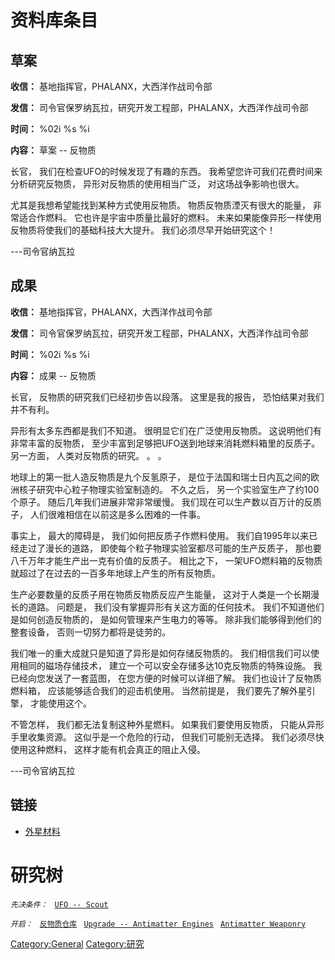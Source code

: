 # 资料库条目

## 草案

**收信：** 基地指挥官，PHALANX，大西洋作战司令部

**发信：** 司令官保罗纳瓦拉，研究开发工程部，PHALANX，大西洋作战司令部

**时间：** %02i %s %i

**内容：** 草案 -- 反物质

长官， 我们在检查UFO的时候发现了有趣的东西。
我希望您许可我们花费时间来分析研究反物质， 异形对反物质的使用相当广泛，
对这场战争影响也很大。

尤其是我想希望能找到某种方式使用反物质。 物质反物质湮灭有很大的能量，
非常适合作燃料。 它也许是宇宙中质量比最好的燃料。
未来如果能像异形一样使用反物质将使我们的基础科技大大提升。
我们必须尽早开始研究这个！

---司令官纳瓦拉

## 成果

**收信：** 基地指挥官，PHALANX，大西洋作战司令部

**发信：** 司令官保罗纳瓦拉，研究开发工程部，PHALANX，大西洋作战司令部

**时间：** %02i %s %i

**内容：** 成果 -- 反物质

长官， 反物质的研究我们已经初步告以段落。 这里是我的报告，
恐怕结果对我们并不有利。

异形有太多东西都是我们不知道。 很明显它们在广泛使用反物质。
这说明他们有非常丰富的反物质，
至少丰富到足够把UFO送到地球来消耗燃料箱里的反质子。 另一方面，
人类对反物质的研究。 。 。

地球上的第一批人造反物质是九个反氢原子，
是位于法国和瑞士日内瓦之间的欧洲核子研究中心粒子物理实验室制造的。
不久之后， 另一个实验室生产了约100个原子。
随后几年我们进展非常非常缓慢。 我们现在可以生产数以百万计的反质子，
人们很难相信在以前这是多么困难的一件事。

事实上， 最大的障碍是， 我们如何把反质子作燃料使用。
我们自1995年以来已经走过了漫长的道路，
即使每个粒子物理实验室都尽可能的生产反质子，
那也要八千万年才能生产出一克有价值的反质子。 相比之下，
一架UFO燃料箱的反物质就超过了在过去的一百多年地球上产生的所有反物质。

生产必要数量的反质子用在物质反物质反应产生能量，
这对于人类是一个长期漫长的道路。 问题是，
我们没有掌握异形有关这方面的任何技术。
我们不知道他们是如何创造反物质的， 是如何管理来产生电力的等等。
除非我们能够得到他们的整套设备， 否则一切努力都将是徒劳的。

我们唯一的重大成就只是知道了异形是如何存储反物质的。
我们相信我们可以使用相同的磁场存储技术，
建立一个可以安全存储多达10克反物质的特殊设施。
我已经向您发送了一套蓝图， 在您方便的时候可以详细了解。
我们也设计了反物质燃料箱， 应该能够适合我们的迎击机使用。 当然前提是，
我们要先了解外星引擎， 才能使用这个。

不管怎样， 我们都无法复制这种外星燃料。 如果我们要使用反物质，
只能从异形手里收集资源。 这似乎是一个危险的行动， 但我们可能别无选择。
我们必须尽快使用这种燃料， 这样才能有机会真正的阻止入侵。

---司令官纳瓦拉

## 链接

- [外星材料](研究/外星材料 "wikilink")

# 研究树

*`先决条件：`*
` `[`UFO -- Scout`](UFO/Scout "wikilink")

*`开启：`*
` `[`反物质仓库`](设施/反物质仓库 "wikilink")
` `[`Upgrade -- Antimatter Engines`](Aircraft_Equipment/Upgrades/Antimatter_Engines "wikilink")
` `[`Antimatter Weaponry`](Research/Antimatter_Weaponry "wikilink")

[Category:General](Category:General "wikilink")
[Category:研究](Category:研究 "wikilink")